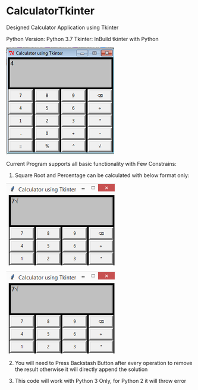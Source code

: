 # CalculatorTkinter
Designed Calculator Application using Tkinter

Python Version: Python 3.7
Tkinter: InBuild tkinter with Python 

![Image of Calculator](https://github.com/pdshah77/CalculatorTkinter/blob/master/img/calculator.PNG)


Current Program supports all basic functionality with Few Constrains:
										   
1. Square Root and Percentage can be calculated with below format only:

![Square Root](https://github.com/pdshah77/CalculatorTkinter/blob/master/img/squareRoot.PNG)        

![Percentage Image](https://github.com/pdshah77/CalculatorTkinter/blob/master/img/squareRoot.PNG)

2. You will need to Press Backstash Button after every operation to remove the result otherwise it will directly append the solution

3. This code will work with Python 3 Only, for Python 2 it will throw error





